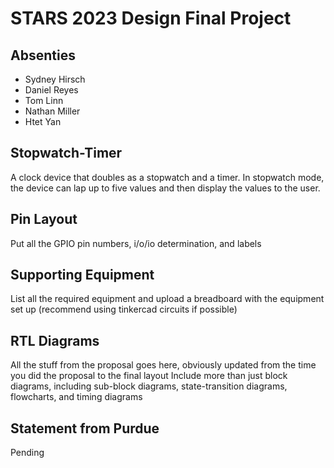 # STARS 2023 Design Final Project

## Absenties
* Sydney Hirsch
* Daniel Reyes
* Tom Linn
* Nathan Miller
* Htet Yan

## Stopwatch-Timer
A clock device that doubles as a stopwatch and a timer. In stopwatch mode, the device can lap up to five values and then display the values to the user. 

## Pin Layout
Put all the GPIO pin numbers, i/o/io determination, and labels

## Supporting Equipment
List all the required equipment and upload a breadboard with the equipment set up (recommend using tinkercad circuits if possible)

## RTL Diagrams
All the stuff from the proposal goes here, obviously updated from the time you did the proposal to the final layout
Include more than just block diagrams, including sub-block diagrams, state-transition diagrams, flowcharts, and timing diagrams

## Statement from Purdue
Pending
